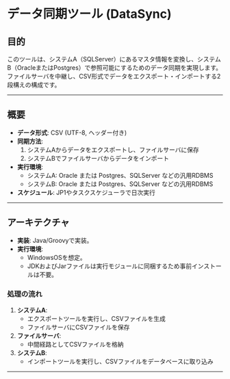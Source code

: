 # データ同期ツール (DataSync)

## 目的
このツールは、システムA（SQLServer）にあるマスタ情報を変換し、システムB（OracleまたはPostgres）で参照可能にするためのデータ同期を実現します。  
ファイルサーバを中継し、CSV形式でデータをエクスポート・インポートする2段構えの構成です。

---

## 概要
- **データ形式**: CSV (UTF-8, ヘッダー付き)
- **同期方法**:
  1. システムAからデータをエクスポートし、ファイルサーバに保存
  2. システムBでファイルサーバからデータをインポート
- **実行環境**:
  - システムA: Oracle または Postgres、SQLServer などの汎用RDBMS
  - システムB: Oracle または Postgres、SQLServer などの汎用RDBMS
- **スケジュール**: JP1やタスクスケジューラで日次実行

---

## アーキテクチャ

- **実装**: Java/Groovyで実装。
- **実行環境**: 
   - WindowsOSを想定。
   - JDKおよびJarファイルは実行モジュールに同梱するため事前インストールは不要。

### 処理の流れ
1. **システムA**:
   - エクスポートツールを実行し、CSVファイルを生成
   - ファイルサーバにCSVファイルを保存
2. **ファイルサーバ**:
   - 中間経路としてCSVファイルを格納
3. **システムB**:
   - インポートツールを実行し、CSVファイルをデータベースに取り込み

---

